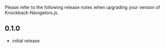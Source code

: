 Please refer to the following release notes when upgrading your version of Knockback-Navigators.js.

## 0.1.0

* initial release
